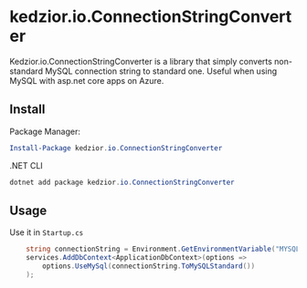 # kedzior.io.ConnectionStringConverter

Kedzior.io.ConnectionStringConverter is a library that simply converts non-standard MySQL connection string to standard one. Useful when using MySQL with asp.net core apps on Azure.

## Install

Package Manager:
```powershell
Install-Package kedzior.io.ConnectionStringConverter
```

.NET CLI
```powershell
dotnet add package kedzior.io.ConnectionStringConverter
```

## Usage

Use it in `Startup.cs`

```csharp
	string connectionString = Environment.GetEnvironmentVariable("MYSQLCONNSTR_localdb");
    services.AddDbContext<ApplicationDbContext>(options =>  
		options.UseMySql(connectionString.ToMySQLStandard())
	);
```